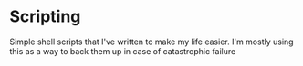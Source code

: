 # Scripting
Simple shell scripts that I've written to make my life easier.
I'm mostly using this as a way to back them up in case of catastrophic failure
